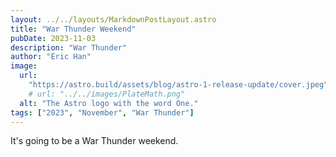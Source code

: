 ```yaml
---
layout: ../../layouts/MarkdownPostLayout.astro
title: "War Thunder Weekend"
pubDate: 2023-11-03
description: "War Thunder"
author: "Eric Han"
image:
  url:
    "https://astro.build/assets/blog/astro-1-release-update/cover.jpeg"
    # url: "../../images/PlateMath.png"
  alt: "The Astro logo with the word One."
tags: ["2023", "November", "War Thunder"]
---
```


It's going to be a War Thunder weekend.
